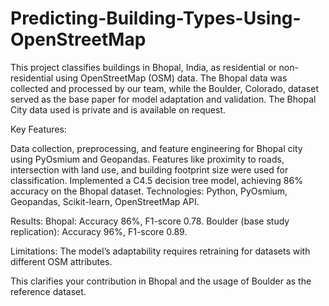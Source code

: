 # Predicting-Building-Types-Using-OpenStreetMap
This project classifies buildings in Bhopal, India, as residential or non-residential using OpenStreetMap (OSM) data. The Bhopal data was collected and processed by our team, while the Boulder, Colorado, dataset served as the base paper for model adaptation and validation. The Bhopal City data used is private and is available on request.

Key Features:

Data collection, preprocessing, and feature engineering for Bhopal city using PyOsmium and Geopandas.
Features like proximity to roads, intersection with land use, and building footprint size were used for classification.
Implemented a C4.5 decision tree model, achieving 86% accuracy on the Bhopal dataset.
Technologies: Python, PyOsmium, Geopandas, Scikit-learn, OpenStreetMap API.

Results: Bhopal: Accuracy 86%, F1-score 0.78. Boulder (base study replication): Accuracy 96%, F1-score 0.89.

Limitations: The model’s adaptability requires retraining for datasets with different OSM attributes.

This clarifies your contribution in Bhopal and the usage of Boulder as the reference dataset.
